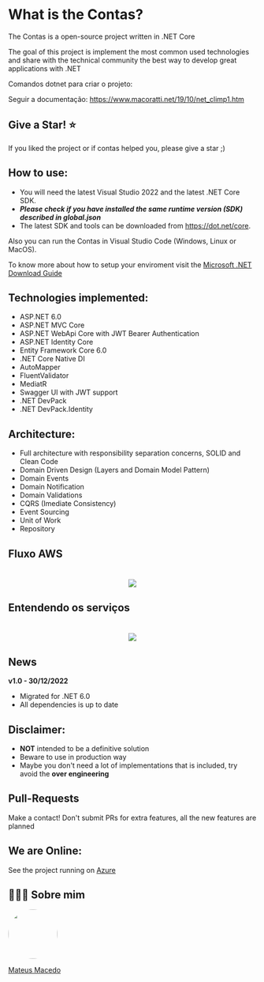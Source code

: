 What is the Contas?
=====================
The Contas is a open-source project written in .NET Core

The goal of this project is implement the most common used technologies and share with the technical community the best way to develop great applications with .NET

Comandos dotnet para criar o projeto:

Seguir a documentação: https://www.macoratti.net/19/10/net_climp1.htm

## Give a Star! :star:
If you liked the project or if contas helped you, please give a star ;)

## How to use:
- You will need the latest Visual Studio 2022 and the latest .NET Core SDK.
- ***Please check if you have installed the same runtime version (SDK) described in global.json***
- The latest SDK and tools can be downloaded from https://dot.net/core.

Also you can run the Contas in Visual Studio Code (Windows, Linux or MacOS).

To know more about how to setup your enviroment visit the [Microsoft .NET Download Guide](https://www.microsoft.com/net/download)

## Technologies implemented:

- ASP.NET 6.0
 - ASP.NET MVC Core
 - ASP.NET WebApi Core with JWT Bearer Authentication
 - ASP.NET Identity Core
- Entity Framework Core 6.0
- .NET Core Native DI
- AutoMapper
- FluentValidator
- MediatR
- Swagger UI with JWT support
- .NET DevPack
- .NET DevPack.Identity

## Architecture:

- Full architecture with responsibility separation concerns, SOLID and Clean Code
- Domain Driven Design (Layers and Domain Model Pattern)
- Domain Events
- Domain Notification
- Domain Validations
- CQRS (Imediate Consistency)
- Event Sourcing
- Unit of Work
- Repository

## Fluxo AWS
<h1 align="center">
  <img src="https://github.com/MateusMaceedo/Impulsionatech-Gerenciador-Contas/blob/feature/MigracaoDotnet6/img/Fluxo%20contas%20bancarias.drawio.png?raw=true">
</h1>

## Entendendo os serviços
<h1 align="center">
  <img src="https://github.com/MateusMaceedo/Impulsionatech-Gerenciador-Contas/blob/feature/MigracaoDotnet6/img/Fluxo%20Multi%20Contas.drawio.png?raw=true">
</h1>

## News

**v1.0 - 30/12/2022**
- Migrated for .NET 6.0
- All dependencies is up to date

## Disclaimer:
- **NOT** intended to be a definitive solution
- Beware to use in production way
- Maybe you don't need a lot of implementations that is included, try avoid the **over engineering**

## Pull-Requests
Make a contact! Don't submit PRs for extra features, all the new features are planned

## We are Online:
See the project running on <a href="http://equinoxproject.azurewebsites.net" target="_blank">Azure</a>

## 👨🏻‍🚀 Sobre mim
<a href="https://www.linkedin.com/in/mateus-macedo-937a32163/">
 <img style="border-radius:50%" width="100px; "src="https://avatars.githubusercontent.com/u/63172367?s=460&u=11fd26ea8a7f5663d7707d7ef254e4f8bfca1b05&v=4"/>
 <p>Mateus Macedo</p>
</a>
